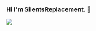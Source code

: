 ### Hi I'm SilentsReplacement. 👋

<!--
**SilentsReplacement/SilentsReplacement** is a ✨ _special_ ✨ repository because its `README.md` (this file) appears on your GitHub profile.

Here are some ideas to get you started:

- 🔭 I’m currently working on ...
- 🌱 I’m currently learning ...
- 👯 I’m looking to collaborate on ...
- 🤔 I’m looking for help with ...
- 💬 Ask me about ...
- 📫 How to reach me: ...
- 😄 Pronouns: ...
- ⚡ Fun fact: ...
-->

<img src = "https://github-readme-stats.vercel.app/api?username=SilentsReplacement&&show_icons=true&title_color=ffffff&icon_color=bb2acf&text_color=daf7dc&bg_color=151515">
